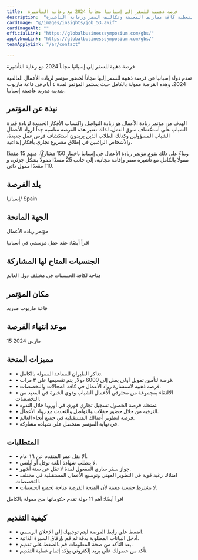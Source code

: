 ```yaml
---
title:  فرصة ذهبية للسفر إلى إسبانيا مجاناً 2024 مع رعاية التأشيرة 
description:  "فرصة ذهبية من الحكومة الإسبانية للسفر إلى إسبانيا وراتب شهري لتغطية كافة مصاريف المعيشة وتكاليف السفر ورعاية التأشيرة." 
cardImage: "@/images/insights/job_53.avif" 
cardImageAlt: "" 
officialLink: "https://globalbusinesssymposium.com/gbs/" 
applyNowLink: "https://globalbusinesssymposium.com/gbs/" 
teamApplyLink: "/ar/contact"

---
```


فرصة ذهبية للسفر إلى إسبانيا مجاناً 2024 مع رعاية التأشيرة

تقدم دولة إسبانيا عن فرصة ذهبية للسفر إليها مجاناً لحضور مؤتمر لريادة الأعمال العالمية 2024، وهذه الفرصة ممولة بالكامل حيث يستمر المؤتمر لمدة ٤ أيام في قاعة ماريوت بمدينة مدريد عاصمة إسبانيا.

## نبذة عن المؤتمر

الهدف من مؤتمر ريادة الأعمال هو زيادة التواصل واكتساب الأفكار الجديدة لزيادة قدرة الشباب على استكشاف سوق العمل، لذلك تعتبر هذه الفرصة مناسبة جداً لرواد الأعمال الشباب المسؤولين وكذلك الطلاب الذين يريدون استكشاف فرص عمل جديدة، والأشخاص الراغبين في إطلاق مشروع تجاري بأفكار إبداعية.

وبناءً على ذلك يقوم مؤتمر ريادة الأعمال في إسبانيا باختيار 150 مشاركًا، منهم 15 مقعدًا ممولًا بالكامل مع تأشيرة سفر وإقامة مجانية، إلى جانب 25 مقعدًا ممولًا بشكل جزئي، و 110 مقعدًا ممول ذاتي.

## بلد الفرصة

إسبانيا/ Spain

## الجهة المانحة

مؤتمر ريادة الأعمال

اقرأ أيضًا: عقد عمل موسمي في أسبانيا

## الجنسيات المتاح لها المشاركة

متاحة لكافة الجنسيات في مختلف دول العالم

## مكان المؤتمر

قاعة ماريوت مدريد

## موعد انتهاء الفرصة

15 مارس 2024

## مميزات المنحة

- • تذاكر الطيران للمقاعد الممولة بالكامل.
- • فرصة لتأمين تمويل أولي يصل إلى 6000 دولار يتم تقسيمها على ٣ مرات.
- • فرصة ذهبية لاستشارة رواد الأعمال في كافة المجالات والتخصصات.
- • الالتقاء بمجموعة من محترفي الأعمال الشباب وذوي الخبرة في العديد من التخصصات.
- • تمنحك فرصة الحصول تسجيل تجاري فوري في أوروبا خلال الندوة.
- • الترفيه من خلال حضور حفلات والتواصل والتحدث مع رواد الأعمال.
- • فرصة لتطوير أعمالك المستقبلية في جميع أنحاء العالم.
- • في نهاية المؤتمر ستحصل على شهادة مشاركة.

## المتطلبات

- • ألا يقل عمر المتقدم عن ١٦ عام.
- • لا يتطلب شهادة اللغة توفل أو آيلتس.
- • جواز سفر ساري المفعول لمدة لا تقل عن ستة أشهر.
- • امتلاك رغبة قوية في التطوير المهني وتوسيع الأعمال المستقبلية في مختلف التخصصات.
- • لا يشترط جنسية معينة لأن المنحة الفرصة متاحة لجميع الجنسيات.

اقرأ أيضًا: أهم 11 دولة تقدم حكوماتها منح ممولة بالكامل

## كيفية التقديم

- • اضغط على رابط الفرصة ليتم توجيهك إلى الإعلان الرسمي.
- • أدخل البيانات المطلوبة بدقة ثم قم بإرفاق السيرة الذاتية.
- • بعد التأكد من صحة المعلومات قم بالضغط على تقديم.
- • تأكد من حصولك على بريد إلكتروني يؤكد إتمام عملية التقديم.

